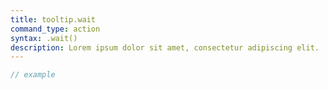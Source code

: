 ```yaml
---
title: tooltip.wait
command_type: action
syntax: .wait()
description: Lorem ipsum dolor sit amet, consectetur adipiscing elit.
---
```


```javascript
// example
```